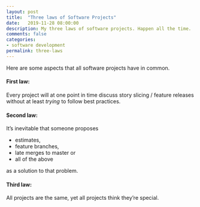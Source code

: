 ```yaml
---
layout: post
title:  "Three laws of Software Projects"
date:   2019-11-28 08:00:00
description: My three laws of software projects. Happen all the time.
comments: false
categories:
- software development
permalink: three-laws
---
```


Here are some aspects that all software projects have in common. 

#### First law:
Every project will at one point in time discuss story slicing / feature releases without at least _trying_ to follow best practices.

#### Second law:
It’s inevitable that someone proposes 
- estimates,
- feature branches,
- late merges to master or
- all of the above

as a solution to that problem.

#### Third law:
All projects are the same, yet all projects think they’re special.
